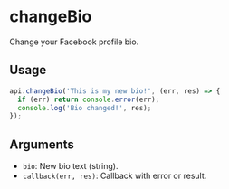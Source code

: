 # changeBio

Change your Facebook profile bio.

## Usage
```js
api.changeBio('This is my new bio!', (err, res) => {
  if (err) return console.error(err);
  console.log('Bio changed!', res);
});
```

## Arguments
- `bio`: New bio text (string).
- `callback(err, res)`: Callback with error or result.
